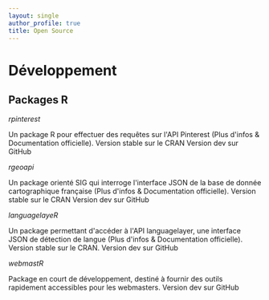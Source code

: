 ```yaml
---
layout: single
author_profile: true
title: Open Source
---
```


# Développement

## Packages R

_rpinterest_

Un package R pour effectuer des requêtes sur l'API Pinterest (Plus d'infos & Documentation officielle).
Version stable sur le CRAN
Version dev sur GitHub 

_rgeoapi_

Un package orienté SIG qui interroge l'interface JSON de la base de donnée cartographique française (Plus d'infos & Documentation officielle).
Version stable sur le CRAN
Version dev sur GitHub

_languagelayeR_

Un package permettant d'accéder à l'API languagelayer, une interface JSON de détection de langue (Plus d'infos & Documentation officielle).
Version stable sur le CRAN.
Version dev sur GitHub 

_webmastR_

Package en court de développement, destiné à fournir des outils rapidement accessibles pour les webmasters.
Version dev sur GitHub 
